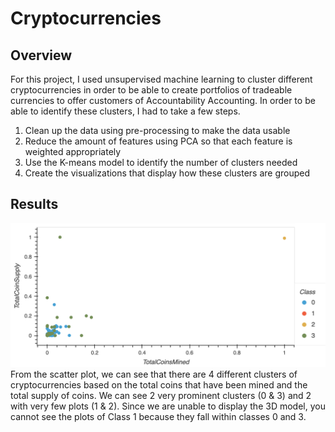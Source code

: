 # Cryptocurrencies

## Overview
For this project, I used unsupervised machine learning to cluster different cryptocurrencies in order to be able to create portfolios of tradeable currencies to offer customers of Accountability Accounting. In order to be able to identify these clusters, I had to take a few steps.
1. Clean up the data using pre-processing to make the data usable
2. Reduce the amount of features using PCA so that each feature is weighted appropriately
3. Use the K-means model to identify the number of clusters needed
4. Create the visualizations that display how these clusters are grouped

## Results
![ScatterPlot](Resources/ScatterPlot.png)
From the scatter plot, we can see that there are 4 different clusters of cryptocurrencies based on the total coins that have been mined and the total supply of coins. We can see 2 very prominent clusters (0 & 3) and 2 with very few plots (1 & 2).  Since we are unable to display the 3D model, you cannot see the plots of Class 1 because they fall within classes 0 and 3. 